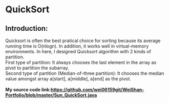 # QuickSort
## Introduction: 
Quicksort is often the best pratical choice for sorting because its average running time is O(nlogn). In addition, it works well in virtual-memory environments. In here, I designed Quicksort algorithm with 2 kinds of partition.
<br>First type of partition: It always chooses the last element in the array as pivot to partition the subarray.
<br>Second type of partition (Median-of-three partition): It chooses the median value amongst array a[start], a[middle], a[end] as the pivot. </br>
<br><b>My source code link:https://github.com/wei06159git/WeiShan-Portfolio/blob/master/Sun_QuickSort.java</b></br> 
